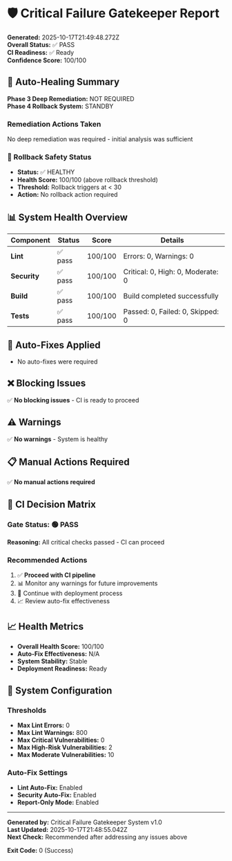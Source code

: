 # 🛡️ Critical Failure Gatekeeper Report

**Generated:** 2025-10-17T21:49:48.272Z  
**Overall Status:** ✅ PASS  
**CI Readiness:** ✅ Ready  
**Confidence Score:** 100/100

## 🔄 Auto-Healing Summary

**Phase 3 Deep Remediation:** NOT REQUIRED  
**Phase 4 Rollback System:** STANDBY

### Remediation Actions Taken
No deep remediation was required - initial analysis was sufficient

### 🔄 Rollback Safety Status
- **Status:** ✅ HEALTHY
- **Health Score:** 100/100 (above rollback threshold)
- **Threshold:** Rollback triggers at < 30
- **Action:** No rollback action required

## 📊 System Health Overview

| Component | Status | Score | Details |
|-----------|--------|-------|---------|
| **Lint** | ✅ pass | 100/100 | Errors: 0, Warnings: 0 |
| **Security** | ✅ pass | 100/100 | Critical: 0, High: 0, Moderate: 0 |
| **Build** | ✅ pass | 100/100 | Build completed successfully |
| **Tests** | ✅ pass | 100/100 | Passed: 0, Failed: 0, Skipped: 0 |

## 🔧 Auto-Fixes Applied

- No auto-fixes were required

## ❌ Blocking Issues

✅ **No blocking issues** - CI is ready to proceed

## ⚠️ Warnings

✅ **No warnings** - System is healthy

## 📋 Manual Actions Required

✅ **No manual actions required**

## 🚀 CI Decision Matrix

### Gate Status: 🟢 PASS

**Reasoning:** All critical checks passed - CI can proceed

### Recommended Actions


1. ✅ **Proceed with CI pipeline**
2. 📊 Monitor any warnings for future improvements
3. 🔄 Continue with deployment process
4. 📈 Review auto-fix effectiveness


## 📈 Health Metrics

- **Overall Health Score:** 100/100
- **Auto-Fix Effectiveness:** N/A
- **System Stability:** Stable
- **Deployment Readiness:** Ready

## 🔄 System Configuration

### Thresholds
- **Max Lint Errors:** 0
- **Max Lint Warnings:** 800
- **Max Critical Vulnerabilities:** 0
- **Max High-Risk Vulnerabilities:** 2
- **Max Moderate Vulnerabilities:** 10

### Auto-Fix Settings
- **Lint Auto-Fix:** Enabled
- **Security Auto-Fix:** Enabled
- **Report-Only Mode:** Enabled

---

**Generated by:** Critical Failure Gatekeeper System v1.0  
**Last Updated:** 2025-10-17T21:48:55.042Z  
**Next Check:** Recommended after addressing any issues above

**Exit Code:** 0 (Success)
